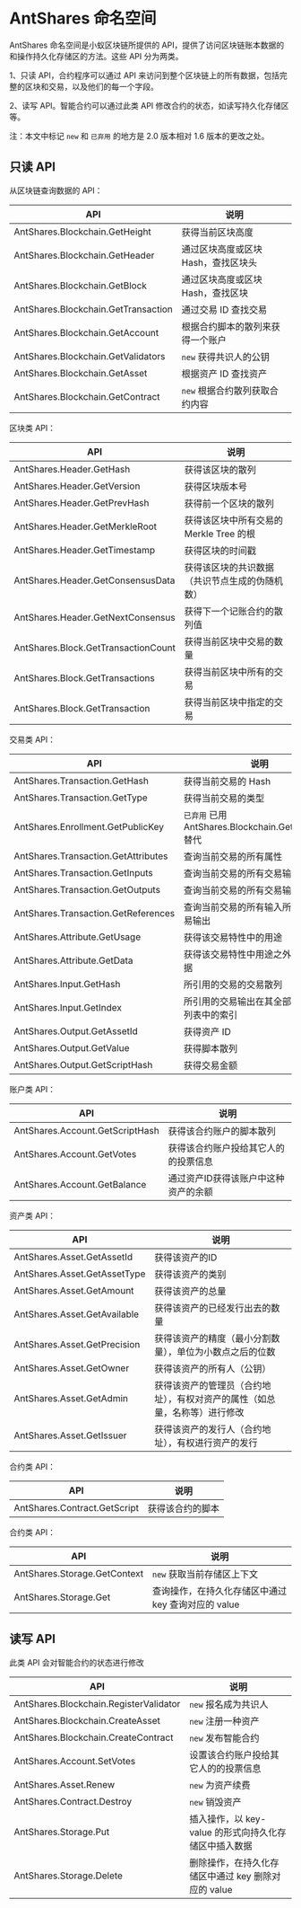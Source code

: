 # AntShares 命名空间

AntShares 命名空间是小蚁区块链所提供的 API，提供了访问区块链账本数据的和操作持久化存储区的方法。这些 API 分为两类。

1、只读 API，合约程序可以通过 API 来访问到整个区块链上的所有数据，包括完整的区块和交易，以及他们的每一个字段。

2、读写 API。智能合约可以通过此类 API 修改合约的状态，如读写持久化存储区等。

注：本文中标记 `new` 和 `已弃用` 的地方是 2.0 版本相对 1.6 版本的更改之处。

## 只读 API

从区块链查询数据的 API：

| API                                 | 说明                   |
| ----------------------------------- | -------------------- |
| AntShares.Blockchain.GetHeight      | 获得当前区块高度             |
| AntShares.Blockchain.GetHeader      | 通过区块高度或区块 Hash，查找区块头 |
| AntShares.Blockchain.GetBlock       | 通过区块高度或区块 Hash，查找区块  |
| AntShares.Blockchain.GetTransaction | 通过交易 ID 查找交易         |
| AntShares.Blockchain.GetAccount     | 根据合约脚本的散列来获得一个账户     |
| AntShares.Blockchain.GetValidators  | `new` 获得共识人的公钥       |
| AntShares.Blockchain.GetAsset       | 根据资产 ID 查找资产         |
| AntShares.Blockchain.GetContract    | `new` 根据合约散列获取合约内容   |

区块类 API：

| API                                 | 说明                         |
| ----------------------------------- | -------------------------- |
| AntShares.Header.GetHash            | 获得该区块的散列                   |
| AntShares.Header.GetVersion         | 获得区块版本号                    |
| AntShares.Header.GetPrevHash        | 获得前一个区块的散列                 |
| AntShares.Header.GetMerkleRoot      | 获得该区块中所有交易的 Merkle Tree 的根 |
| AntShares.Header.GetTimestamp       | 获得区块的时间戳                   |
| AntShares.Header.GetConsensusData   | 获得该区块的共识数据（共识节点生成的伪随机数）    |
| AntShares.Header.GetNextConsensus   | 获得下一个记账合约的散列值              |
| AntShares.Block.GetTransactionCount | 获得当前区块中交易的数量               |
| AntShares.Block.GetTransactions     | 获得当前区块中所有的交易               |
| AntShares.Block.GetTransaction      | 获得当前区块中指定的交易               |

交易类 API：

| API                                 | 说明                                       |
| ----------------------------------- | ---------------------------------------- |
| AntShares.Transaction.GetHash       | 获得当前交易的 Hash                             |
| AntShares.Transaction.GetType       | 获得当前交易的类型                                |
| AntShares.Enrollment.GetPublicKey   | `已弃用` 已用 AntShares.Blockchain.GetValidators 替代 |
| AntShares.Transaction.GetAttributes | 查询当前交易的所有属性                              |
| AntShares.Transaction.GetInputs     | 查询当前交易的所有交易输入                            |
| AntShares.Transaction.GetOutputs    | 查询当前交易的所有交易输出                            |
| AntShares.Transaction.GetReferences | 查询当前交易的所有输入所引用的交易输出                      |
| AntShares.Attribute.GetUsage        | 获得该交易特性中的用途                              |
| AntShares.Attribute.GetData         | 获得该交易特性中用途之外的额外数据                        |
| AntShares.Input.GetHash             | 所引用的交易的交易散列                              |
| AntShares.Input.GetIndex            | 所引用的交易输出在其全部交易输出列表中的索引                   |
| AntShares.Output.GetAssetId         | 获得资产 ID                                  |
| AntShares.Output.GetValue           | 获得脚本散列                                   |
| AntShares.Output.GetScriptHash      | 获得交易金额                                   |

账户类 API：

| API                             | 说明                  |
| ------------------------------- | ------------------- |
| AntShares.Account.GetScriptHash | 获得该合约账户的脚本散列        |
| AntShares.Account.GetVotes      | 获得该合约账户投给其它人的的投票信息  |
| AntShares.Account.GetBalance    | 通过资产ID获得该账户中这种资产的余额 |

资产类 API：

| API                          | 说明                                    |
| ---------------------------- | ------------------------------------- |
| AntShares.Asset.GetAssetId   | 获得该资产的ID                              |
| AntShares.Asset.GetAssetType | 获得该资产的类别                              |
| AntShares.Asset.GetAmount    | 获得该资产的总量                              |
| AntShares.Asset.GetAvailable | 获得该资产的已经发行出去的数量                       |
| AntShares.Asset.GetPrecision | 获得该资产的精度（最小分割数量），单位为小数点之后的位数          |
| AntShares.Asset.GetOwner     | 获得该资产的所有人（公钥）                         |
| AntShares.Asset.GetAdmin     | 获得该资产的管理员（合约地址），有权对资产的属性（如总量，名称等）进行修改 |
| AntShares.Asset.GetIssuer    | 获得该资产的发行人（合约地址），有权进行资产的发行             |

合约类 API：

| API                          | 说明       |
| ---------------------------- | -------- |
| AntShares.Contract.GetScript | 获得该合约的脚本 |

合约类 API：

| API                          | 说明                              |
| ---------------------------- | ------------------------------- |
| AntShares.Storage.GetContext | `new` 获取当前存储区上下文                |
| AntShares.Storage.Get        | 查询操作，在持久化存储区中通过 key 查询对应的 value |

## 读写 API

此类 API 会对智能合约的状态进行修改

| API                                    | 说明                               |
| -------------------------------------- | -------------------------------- |
| AntShares.Blockchain.RegisterValidator | `new` 报名成为共识人                    |
| AntShares.Blockchain.CreateAsset       | `new` 注册一种资产                     |
| AntShares.Blockchain.CreateContract    | `new` 发布智能合约                     |
| AntShares.Account.SetVotes             | 设置该合约账户投给其它人的的投票信息               |
| AntShares.Asset.Renew                  | `new` 为资产续费                      |
| AntShares.Contract.Destroy             | `new` 销毁资产                       |
| AntShares.Storage.Put                  | 插入操作，以 key-value 的形式向持久化存储区中插入数据 |
| AntShares.Storage.Delete               | 删除操作，在持久化存储区中通过 key 删除对应的 value  |


